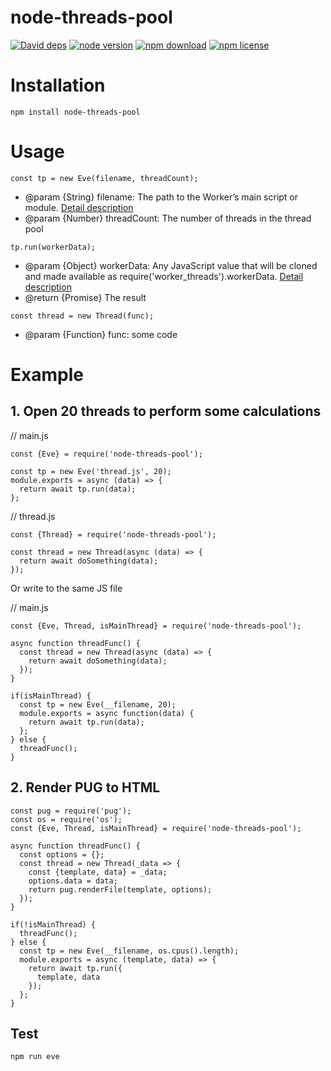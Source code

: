 # node-threads-pool
[![David deps][david-image]][david-url]
[![node version][node-image]][node-url]
[![npm download][download-image]][download-url]
[![npm license][license-image]][download-url]

[david-image]: https://img.shields.io/david/pengxigua/node-threads-pool.svg?style=flat-square
[david-url]: https://david-dm.org/pengxigua/node-threads-pool
[node-image]: https://img.shields.io/badge/node.js-%3E=_12-green.svg?style=flat-square
[node-url]: http://nodejs.org/download/
[download-image]: https://img.shields.io/npm/dm/node-threads-pool.svg?style=flat-square
[download-url]: https://npmjs.org/package/node-threads-pool
[license-image]: https://img.shields.io/npm/l/node-threads-pool.svg

# Installation 
```
npm install node-threads-pool
```

# Usage

```
const tp = new Eve(filename, threadCount);
```
+ @param {String} filename: The path to the Worker’s main script or module. [Detail description](https://nodejs.org/docs/latest-v12.x/api/worker_threads.html#worker_threads_new_worker_filename_options)
+ @param {Number} threadCount:  The number of threads in the thread pool
```
tp.run(workerData);
```
+ @param {Object} workerData: Any JavaScript value that will be cloned and made available as require('worker_threads').workerData. [Detail description](https://nodejs.org/docs/latest-v12.x/api/worker_threads.html#worker_threads_new_worker_filename_options)
+ @return {Promise} The result

```
const thread = new Thread(func);
```
+ @param {Function} func: some code

# Example

## 1. Open 20 threads to perform some calculations

// main.js
```
const {Eve} = require('node-threads-pool');

const tp = new Eve('thread.js', 20);
module.exports = async (data) => {
  return await tp.run(data);
};
```

// thread.js
```
const {Thread} = require('node-threads-pool');

const thread = new Thread(async (data) => {
  return await doSomething(data);
});

```
Or write to the same JS file

// main.js
```
const {Eve, Thread, isMainThread} = require('node-threads-pool');

async function threadFunc() {
  const thread = new Thread(async (data) => {
    return await doSomething(data);
  });
}

if(isMainThread) {
  const tp = new Eve(__filename, 20);
  module.exports = async function(data) {
    return await tp.run(data);
  };
} else {
  threadFunc();
}
```

## 2. Render PUG to HTML
```
const pug = require('pug');
const os = require('os');
const {Eve, Thread, isMainThread} = require('node-threads-pool');

async function threadFunc() {
  const options = {};
  const thread = new Thread(_data => {
    const {template, data} = _data;
    options.data = data;
    return pug.renderFile(template, options);
  });
}

if(!isMainThread) {
  threadFunc();
} else {
  const tp = new Eve(__filename, os.cpus().length);
  module.exports = async (template, data) => {
    return await tp.run({
      template, data
    });
  };
}

```
## Test
```
npm run eve
```